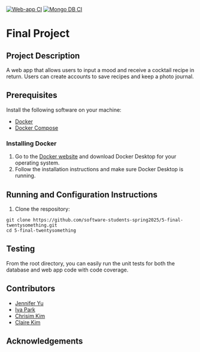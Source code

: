 [![Web-app CI](https://github.com/software-students-spring2025/5-final-twentysomething/actions/workflows/web-app.yml/badge.svg?branch=main)](https://github.com/software-students-spring2025/5-final-twentysomething/actions/workflows/web-app.yml) [![Mongo DB CI](https://github.com/software-students-spring2025/5-final-twentysomething/actions/workflows/mongodb.yml/badge.svg?branch=main)](https://github.com/software-students-spring2025/5-final-twentysomething/actions/workflows/mongodb.yml)

# Final Project

## Project Description
A web app that allows users to input a mood and receive a cocktail recipe in return. Users can create accounts to save recipes and keep a photo journal.


## Prerequisites
Install the following software on your machine:

- [Docker](https://www.docker.com/)
- [Docker Compose](https://docs.docker.com/compose/)

### Installing Docker

1. Go to the [Docker website](https://www.docker.com/products/docker-desktop) and download Docker Desktop for your operating system.
2. Follow the installation instructions and make sure Docker Desktop is running.

## Running and Configuration Instructions
1. Clone the respository: 

```
git clone https://github.com/software-students-spring2025/5-final-twentysomething.git
cd 5-final-twentysomething
```

## Testing
From the root directory, you can easily run the unit tests for both the database and web app code with code coverage.


## Contributors

- [Jennifer Yu](https://github.com/jenniferyuuu)
- [Iva Park](https://github.com/ivapark)
- [Chrisim Kim](https://github.com/ChrisimKim)
- [Claire Kim](https://github.com/radishsoups)

## Acknowledgements

